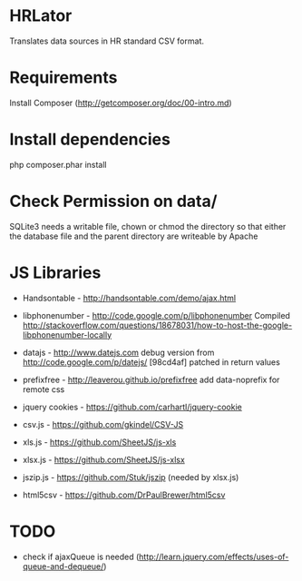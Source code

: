 HRLator
======================

Translates data sources in HR standard CSV format.


# Requirements
Install Composer (http://getcomposer.org/doc/00-intro.md)

# Install dependencies
php composer.phar install

# Check Permission on data/
SQLite3 needs a writable file, chown or chmod the directory so that
either the database file and the parent directory are writeable by Apache

# JS Libraries
* Handsontable - http://handsontable.com/demo/ajax.html
* libphonenumber - http://code.google.com/p/libphonenumber
  Compiled http://stackoverflow.com/questions/18678031/how-to-host-the-google-libphonenumber-locally
* datajs - http://www.datejs.com
  debug version from http://code.google.com/p/datejs/
  [98cd4af] patched in return values
* prefixfree - http://leaverou.github.io/prefixfree
  add data-noprefix for remote css
* jquery cookies - https://github.com/carhartl/jquery-cookie
* csv.js - https://github.com/gkindel/CSV-JS
* xls.js - https://github.com/SheetJS/js-xls
* xlsx.js - https://github.com/SheetJS/js-xlsx
* jszip.js - https://github.com/Stuk/jszip (needed by xlsx.js)

* html5csv - https://github.com/DrPaulBrewer/html5csv

# TODO
* check if ajaxQueue is needed (http://learn.jquery.com/effects/uses-of-queue-and-dequeue/)
